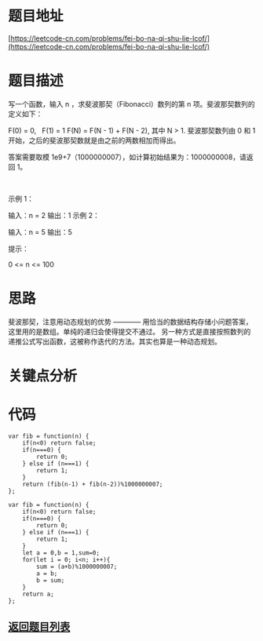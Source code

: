 # 题目地址

[https://leetcode-cn.com/problems/fei-bo-na-qi-shu-lie-lcof/](https://leetcode-cn.com/problems/fei-bo-na-qi-shu-lie-lcof/)

# 题目描述
写一个函数，输入 n ，求斐波那契（Fibonacci）数列的第 n 项。斐波那契数列的定义如下：

F(0) = 0,   F(1) = 1
F(N) = F(N - 1) + F(N - 2), 其中 N > 1.
斐波那契数列由 0 和 1 开始，之后的斐波那契数就是由之前的两数相加而得出。

答案需要取模 1e9+7（1000000007），如计算初始结果为：1000000008，请返回 1。

 

示例 1：

输入：n = 2
输出：1
示例 2：

输入：n = 5
输出：5
 

提示：

0 <= n <= 100

# 思路
斐波那契，注意用动态规划的优势 ———— 用恰当的数据结构存储小问题答案，这里用的是数组。单纯的递归会使得提交不通过。
另一种方式是直接按照数列的递推公式写出函数，这被称作迭代的方法。其实也算是一种动态规划。

# 关键点分析

# 代码

    var fib = function(n) {
        if(n<0) return false;
        if(n===0) {
            return 0;
        } else if (n===1) {
            return 1;
        }
        return (fib(n-1) + fib(n-2))%1000000007;
    };

    var fib = function(n) {
        if(n<0) return false;
        if(n===0) {
            return 0;
        } else if (n===1) {
            return 1;
        }
        let a = 0,b = 1,sum=0;
        for(let i = 0; i<n; i++){
            sum = (a+b)%1000000007;
            a = b;
            b = sum;
        }
        return a;
    };

## [返回题目列表](../../README.md)